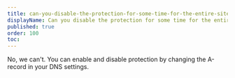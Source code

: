 ```yaml
---
title: can-you-disable-the-protection-for-some-time-for-the-entire-site-or-certain-parts-of-the-site
displayName: Can you disable the protection for some time for the entire site or certain parts of the site?
published: true
order: 100
toc:
---
```

No, we can't. You can enable and disable protection by changing the A-record in your DNS settings.